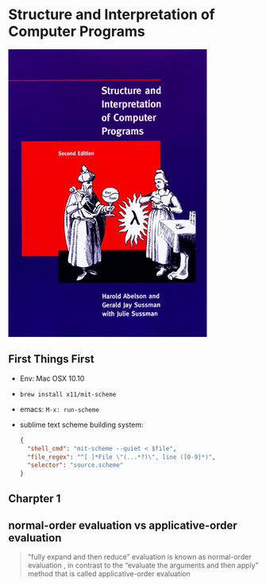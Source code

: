 # Structure and Interpretation of Computer Programs



![](./cover.jpg)



## First Things First

- Env: Mac OSX 10.10
- `brew install x11/mit-scheme`
- emacs: `M-x: run-scheme`


- sublime text scheme building system:
  
  ``` json
  {
    "shell_cmd": "mit-scheme --quiet < $file",
    "file_regex": "^[ ]*File \"(...*?)\", line ([0-9]*)",
    "selector": "source.scheme"
  }
  ```

## Charpter 1

## normal-order evaluation vs applicative-order evaluation

> “fully expand and then reduce” evaluation is known as normal-order evaluation , in contrast to the “evaluate the arguments and then apply” method that is called applicative-order evaluation